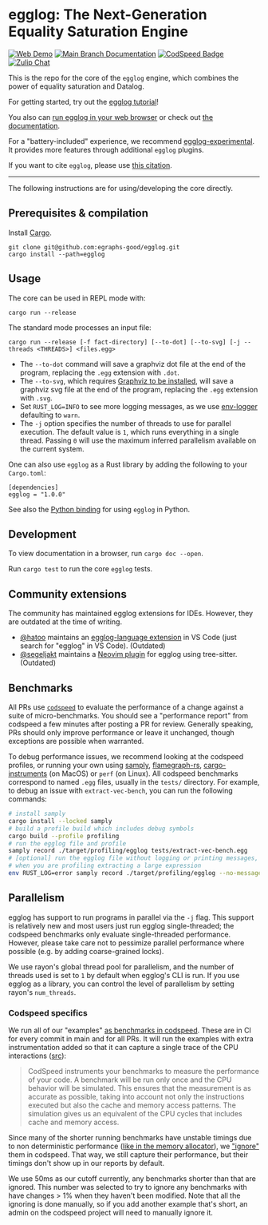 # egglog: The Next-Generation Equality Saturation Engine

<a href="https://egraphs-good.github.io/egglog/">
    <img alt="Web Demo" src="https://img.shields.io/badge/-web demo-blue"></a>
<a href="https://egraphs-good.github.io/egglog/docs/egglog">
    <img alt="Main Branch Documentation" src="https://img.shields.io/badge/docs-main-blue"></a>
<a href="https://codspeed.io/egraphs-good/egglog">
    <img src="https://img.shields.io/endpoint?url=https://codspeed.io/badge.json" alt="CodSpeed Badge"/></a>
<a href="https://egraphs.zulipchat.com/#narrow/stream/375765-egglog">
    <img src="https://img.shields.io/badge/zulip-join%20chat-blue" alt="Zulip Chat"/></a>

This is the repo for the core of the `egglog` engine, which combines the power of equality saturation and Datalog.

For getting started, try out the [egglog tutorial](https://github.com/egraphs-good/egglog-tutorial)!

You also can [run egglog in your web browser](https://egraphs-good.github.io/egglog/) or check out [the documentation](https://egraphs-good.github.io/egglog/docs/egglog).

For a "battery-included" experience, we recommend [egglog-experimental](https://github.com/egraphs-good/egglog-experimental). It provides more features through additional `egglog` plugins.

If you want to cite `egglog`, please use [this citation](./CITATION.bib).

---

The following instructions are for using/developing the core directly.

## Prerequisites & compilation

Install [Cargo](https://doc.rust-lang.org/cargo/getting-started/installation.html).

```
git clone git@github.com:egraphs-good/egglog.git
cargo install --path=egglog
```

## Usage

The core can be used in REPL mode with:

```
cargo run --release
```

The standard mode processes an input file:

```
cargo run --release [-f fact-directory] [--to-dot] [--to-svg] [-j --threads <THREADS>] <files.egg>
```

* The `--to-dot` command will save a graphviz dot file at the end of the program, replacing the `.egg` extension with `.dot`.
* The `--to-svg`, which requires [Graphviz to be installed](https://graphviz.org/download/), will save a graphviz svg file at the end of the program, replacing the `.egg` extension with `.svg`.
* Set `RUST_LOG=INFO` to see more logging messages, as we use [env-logger](https://docs.rs/env_logger/latest/env_logger/) defaulting to `warn`.
* The `-j` option specifies the number of threads to use for parallel execution. The default value is `1`, which runs everything in a single thread. Passing `0` will use the maximum inferred parallelism available on the current system.

One can also use `egglog` as a Rust library by adding the following to your `Cargo.toml`:

```
[dependencies]
egglog = "1.0.0"
```

See also the [Python binding](https://github.com/egraphs-good/egglog-python) for using `egglog` in Python.

## Development

To view documentation in a browser, run `cargo doc --open`.

Run `cargo test` to run the core `egglog` tests.

## Community extensions

The community has maintained egglog extensions for IDEs. However, they are outdated at the time of writing.

* [@hatoo](https://github.com/hatoo) maintains an [egglog-language extension](https://marketplace.visualstudio.com/items?itemName=hatookov.egglog-language) in VS Code (just search for "egglog" in VS Code). (Outdated)
* [@segeljakt](https://github.com/segeljakt) maintains a [Neovim plugin](https://github.com/segeljakt/tree-sitter-egg) for egglog using tree-sitter. (Outdated)

## Benchmarks

All PRs use [`codspeed`](https://codspeed.io/) to evaluate the performance of a
change against a suite of micro-benchmarks. You should see a "performance
report" from codspeed a few minutes after posting a PR for review. Generally
speaking, PRs should only improve performance or leave it unchanged, though
exceptions are possible when warranted.

To debug performance issues, we recommend looking at the codspeed profiles, or
running your own using
[samply](https://github.com/mstange/samply),
[flamegraph-rs](https://github.com/flamegraph-rs/flamegraph),
[cargo-instruments](https://github.com/cmyr/cargo-instruments) (on MacOS) or
`perf` (on Linux). All codspeed benchmarks correspond to named `.egg` files,
usually in the `tests/` directory. For example, to debug an issue with
`extract-vec-bench`, you can run the following commands:

```bash
# install samply
cargo install --locked samply
# build a profile build which includes debug symbols
cargo build --profile profiling
# run the egglog file and profile
samply record ./target/profiling/egglog tests/extract-vec-bench.egg
# [optional] run the egglog file without logging or printing messages, which can help reduce the stdout
# when you are profiling extracting a large expression
env RUST_LOG=error samply record ./target/profiling/egglog --no-messages tests/extract-vec-bench.egg
```

## Parallelism

egglog has support to run programs in parallel
via the `-j` flag. This support is relatively new and most users just run
egglog single-threaded; the codspeed benchmarks only evaluate single-threaded
performance. However, please take care not to pessimize parallel performance
where possible (e.g. by adding coarse-grained locks).

We use rayon's global thread pool for parallelism, and the number of threads used
is set to `1` by default when egglog's CLI is run. If you use egglog as a library, 
you can control the level of parallelism by setting rayon's `num_threads`.

### Codspeed specifics

We run all of our "examples" [as benchmarks in codspeed](https://codspeed.io/egraphs-good/egglog).
These are in CI for every commit in main and for all PRs. It will run the
examples with extra instrumentation added so that it can capture a single trace
of the CPU interactions
([src](https://docs.codspeed.io/features/understanding-the-metrics/)):

> CodSpeed instruments your benchmarks to measure the performance of your code.
> A benchmark will be run only once and the CPU behavior will be simulated.
> This ensures that the measurement is as accurate as possible, taking into
> account not only the instructions executed but also the cache and memory
> access patterns. The simulation gives us an equivalent of the CPU cycles that
> includes cache and memory access.

Since many of the shorter running benchmarks have unstable timings due to non
deterministic performance ([like in the memory
allocator](https://github.com/oxc-project/backlog/issues/89)), we
["ignore"](https://docs.codspeed.io/features/ignoring-benchmarks/) them in
codspeed. That way, we still capture their performance, but their timings don't
show up in our reports by default.

We use 50ms as our cutoff currently, any benchmarks shorter than that are
ignored. This number was selected to try to ignore any benchmarks with have
changes > 1% when they haven't been modified. Note that all the ignoring is
done manually, so if you add another example that's short, an admin on the
codspeed project will need to manually ignore it.

